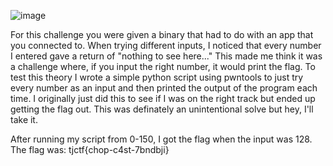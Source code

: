 ![image](https://github.com/Jewber11/CTF-Writeups/assets/134816588/16ac95cb-8fe6-464a-9837-b87bde964bd0)

For this challenge you were given a binary that had to do with an app that you connected to. When trying different inputs, I noticed that every number I entered gave a return of "nothing to see here..." This made me think it was a challenge where, if you input the right number, it would print the flag. To test this theory I wrote a simple python script using pwntools to just try every number as an input and then printed the output of the program each time. I originally just did this to see if I was on the right track but ended up getting the flag out. This was definately an unintentional solve but hey, I'll take it.

After running my script from 0-150, I got the flag when the input was 128. The flag was:
tjctf{chop-c4st-7bndbji}
